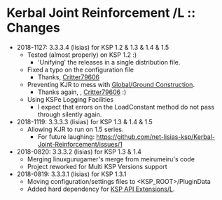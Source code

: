 # Kerbal Joint Reinforcement /L :: Changes

* 2018-1127: 3.3.3.4 (lisias) for KSP 1.2 & 1.3 & 1.4 & 1.5
	+ Tested (almost properly) on KSP 1.2 :)
		- 'Unifying' the releases in a single distribution file. 
	+ Fixed a typo on the configuration file
		- Thanks, [Critter79606](https://forum.kerbalspaceprogram.com/index.php?/topic/50911-13-kerbal-joint-reinforcement-v333-72417/&do=findComment&comment=3494635)
	+ Preventing KJR to mess with [Global/Ground Construction](https://forum.kerbalspaceprogram.com/index.php?/topic/154167-145-global-construction/).
		- Thanks again, , [Critter79606](https://forum.kerbalspaceprogram.com/index.php?/topic/50911-13-kerbal-joint-reinforcement-v333-72417/&do=findComment&comment=3494635) :)
	+ Using KSPe Logging Facilities
		- I expect that errors on the LoadConstant method do not pass through silently again.  
* 2018-1119: 3.3.3.3 (lisias) for KSP 1.3 & 1.4 & 1.5
	+ Allowing KJR to run on 1.5 series.
		- For future laughing: https://github.com/net-lisias-ksp/Kerbal-Joint-Reinforcement/issues/1
* 2018-0820: 3.3.3.2 (lisias) for KSP 1.3 & 1.4
	+ Merging linuxgurugamer's merge from meirumeiru's code
	+ Project reworked for Multi KSP Versions support
* 2018-0819: 3.3.3.1 (lisias) for KSP 1.3.1
	+ Moving configuration/settings files to <KSP_ROOT>/PluginData 
	+ Added hard dependency for [KSP API Extensions/L](https://github.com/net-lisias-ksp/KSPAPIExtensions).
